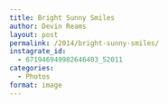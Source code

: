 ```yaml
---
title: Bright Sunny Smiles
author: Devin Reams
layout: post
permalink: /2014/bright-sunny-smiles/
instagrate_id:
  - 671946949982646403_52011
categories:
  - Photos
format: image
---
```

<!-- This post is created by Instagrate to WordPress, a WordPress Plugin by polevaultweb.com - http://www.polevaultweb.com/plugins/instagrate-to-wordpress/ -->